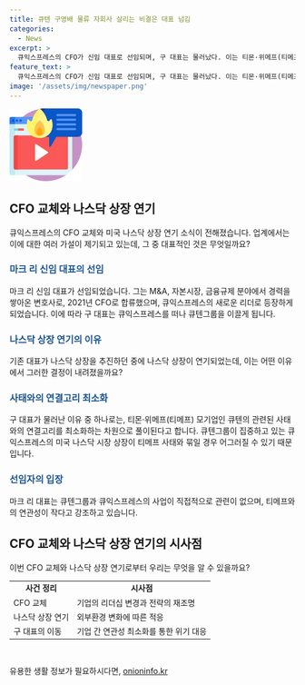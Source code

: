 ```yaml
---
title: 큐텐 구영배 물류 자회사 살리는 비결은 대표 넘김
categories:
  - News
excerpt: >
  큐익스프레스의 CFO가 신임 대표로 선임되며, 구 대표는 물러났다. 이는 티몬·위메프(티메프) 모기업인 큐텐의 물류 자회사인 큐익스프레스의 미국 나스닥 상장과 관련이 있다. 구 대표는 큐텐그룹을 이끄는데 중점을 두며, 품사로 지연된 사태와의 관련성을 최소화하기 위한 조치로 해석된다. 마크 리 대표는 이와 관련하여 관련성이 적다고 강조하고 있다.
feature_text: >
  큐익스프레스의 CFO가 신임 대표로 선임되며, 구 대표는 물러났다. 이는 티몬·위메프(티메프) 모기업인 큐텐의 물류 자회사인 큐익스프레스의 미국 나스닥 상장과 관련이 있다. 구 대표는 큐텐그룹을 이끄는데 중점을 두며, 품사로 지연된 사태와의 관련성을 최소화하기 위한 조치로 해석된다. 마크 리 대표는 이와 관련하여 관련성이 적다고 강조하고 있다.
image: '/assets/img/newspaper.png'
---
```


<p><img src="/assets/img/news.png" alt="rentncar 속보" /></p>

<h2 data-ke-size="size26">CFO 교체와 나스닥 상장 연기</h2>

<p data-ke-size="size16">큐익스프레스의 CFO 교체와 미국 나스닥 상장 연기 소식이 전해졌습니다. 업계에서는 이에 대한 여러 가설이 제기되고 있는데, 그 중 대표적인 것은 무엇일까요?</p>

<h3><b><span style="color: #1a5490;">마크 리 신임 대표의 선임</span></b></h3>

<p data-ke-size="size16">마크 리 신임 대표가 선임되었습니다. 그는 M&A, 자본시장, 금융규제 분야에서 경력을 쌓아온 변호사로, 2021년 CFO로 합류했으며, 큐익스프레스의 새로운 리더로 등장하게 되었습니다. 이에 따라 구 대표는 큐익스프레스를 떠나 큐텐그룹을 이끌게 됩니다.</p>

<h3><b><span style="color: #1a5490;">나스닥 상장 연기의 이유</span></b></h3>

<p data-ke-size="size16">기존 대표가 나스닥 상장을 추진하던 중에 나스닥 상장이 연기되었는데, 이는 어떤 이유에서 그러한 결정이 내려졌을까요? </p>

<h3><b><span style="color: #1a5490;">사태와의 연결고리 최소화</span></b></h3>

<p data-ke-size="size16">구 대표가 물러난 이유 중 하나로는, 티몬·위메프(티메프) 모기업인 큐텐의 관련된 사태와의 연결고리를 최소화하는 차원으로 풀이된다고 합니다. 큐텐그룹이 집중하고 있는 큐익스프레스의 미국 나스닥 시장 상장이 티메프 사태와 묶일 경우 어그러질 수 있기 때문입니다.</p>

<h3><b><span style="color: #1a5490;">선임자의 입장</span></b></h3>

<p data-ke-size="size16">마크 리 대표는 큐텐그룹과 큐익스프레스의 사업이 직접적으로 관련이 없으며, 티메프와의 연관성이 작다고 강조하고 있습니다.</p>

<h2 data-ke-size="size26">CFO 교체와 나스닥 상장 연기의 시사점</h2>

<p data-ke-size="size16">이번 CFO 교체와 나스닥 상장 연기로부터 우리는 무엇을 알 수 있을까요?</p>

<table>
    <tbody>
        <tr>
            <td style="text-align: center; height: 17px;"><b>사건 정리</b></td>
            <td style="text-align: center; height: 17px;"><b>시사점</b></td>
        </tr>
        <tr>
            <td style="text-align: left; height: 17px;">CFO 교체</td>
            <td style="text-align: left; height: 17px;">기업의 리더십 변경과 전략의 재조명</td>
        </tr>
        <tr>
            <td style="text-align: left; height: 17px;">나스닥 상장 연기</td>
            <td style="text-align: left; height: 17px;">외부환경 변화에 따른 적응</td>
        </tr>
        <tr>
            <td style="text-align: left; height: 17px;">구 대표의 이동</td>
            <td style="text-align: left; height: 17px;">기업 간 연관성 최소화를 통한 위기 대응</td>
        </tr>
    </tbody>
</table>

<p data-ke-size="size16">&nbsp;</p>
유용한 생활 정보가 필요하시다면, <a href="https://onioninfo.kr" rel="dofollow">onioninfo.kr</a>


